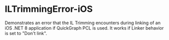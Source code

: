 # ILTrimmingError-iOS
Demonstrates an error that the IL Trimming encounters during linking of an iOS .NET 8 application if QuickGraph PCL is used. It works if Linker behavior is set to "Don't link".

